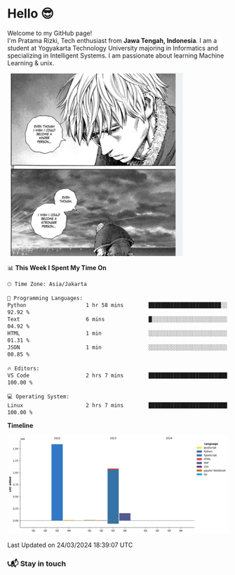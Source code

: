 <h1>Hello 😎</h1>
<p>Welcome to my GitHub page! </br> I'm Pratama Rizki, Tech enthusiast from  <b>Jawa Tengah, Indonesia</b>. I am a student at Yogyakarta Technology University majoring in Informatics and specializing in Intelligent Systems. I am passionate about learning Machine Learning & unix.</p>



<img src="/assets/image.png" alt="Image Alt text" title="Thorfin - vinland saga" width="400">

📊 **This Week I Spent My Time On** 

```text
🕑︎ Time Zone: Asia/Jakarta

💬 Programming Languages: 
Python                   1 hr 58 mins        ███████████████████████░░   92.92 % 
Text                     6 mins              █░░░░░░░░░░░░░░░░░░░░░░░░   04.92 % 
HTML                     1 min               ░░░░░░░░░░░░░░░░░░░░░░░░░   01.31 % 
JSON                     1 min               ░░░░░░░░░░░░░░░░░░░░░░░░░   00.85 % 

🔥 Editors: 
VS Code                  2 hrs 7 mins        █████████████████████████   100.00 % 

💻 Operating System: 
Linux                    2 hrs 7 mins        █████████████████████████   100.00 % 
```

**Timeline**

![Lines of Code chart](https://raw.githubusercontent.com/PratamaRizki22/PratamaRizki22/master/assets/bar_graph.png)


 Last Updated on 24/03/2024 18:39:07 UTC
<!--END_SECTION:waka-->

<h3>📞📬 Stay in touch</h3>
